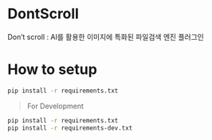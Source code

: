 # DontScroll
Don’t scroll : AI를 활용한 이미지에 특화된 파일검색 엔진 플러그인 

# How to setup
```sh
pip install -r requirements.txt
```
> For Development
```sh
pip install -r requirements.txt
pip install -r requirements-dev.txt
```